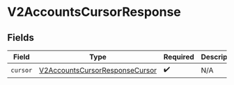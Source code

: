 # V2AccountsCursorResponse


## Fields

| Field                                                                                   | Type                                                                                    | Required                                                                                | Description                                                                             |
| --------------------------------------------------------------------------------------- | --------------------------------------------------------------------------------------- | --------------------------------------------------------------------------------------- | --------------------------------------------------------------------------------------- |
| `cursor`                                                                                | [V2AccountsCursorResponseCursor](../../models/shared/v2accountscursorresponsecursor.md) | :heavy_check_mark:                                                                      | N/A                                                                                     |